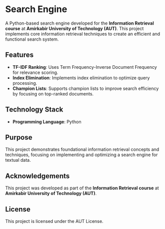 # Search Engine  

A Python-based search engine developed for the **Information Retrieval course** at **Amirkabir University of Technology (AUT)**. This project implements core information retrieval techniques to create an efficient and functional search system.  

## Features  
- **TF-IDF Ranking**: Uses Term Frequency-Inverse Document Frequency for relevance scoring.  
- **Index Elimination**: Implements index elimination to optimize query processing.  
- **Champion Lists**: Supports champion lists to improve search efficiency by focusing on top-ranked documents.  

## Technology Stack  
- **Programming Language**: Python  

## Purpose  
This project demonstrates foundational information retrieval concepts and techniques, focusing on implementing and optimizing a search engine for textual data.  

## Acknowledgements  
This project was developed as part of the **Information Retrieval course** at **Amirkabir University of Technology (AUT)**.  

## License  
This project is licensed under the AUT License.
